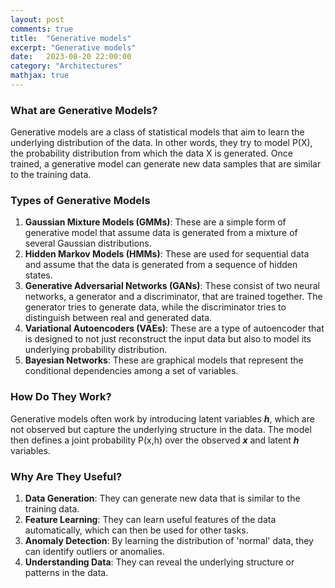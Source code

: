 ```yaml
---
layout: post
comments: true
title:  "Generative models"
excerpt: "Generative models"
date:   2023-08-20 22:00:00
category: "Architectures"
mathjax: true
---
```



### What are Generative Models?

Generative models are a class of statistical models that aim to learn the underlying distribution of the data. In other words, they try to model P(X), the probability distribution from which the data X is generated. Once trained, a generative model can generate new data samples that are similar to the training data.

### Types of Generative Models

1. **Gaussian Mixture Models (GMMs)**: These are a simple form of generative model that assume data is generated from a mixture of several Gaussian distributions.
2. **Hidden Markov Models (HMMs)**: These are used for sequential data and assume that the data is generated from a sequence of hidden states.
3. **Generative Adversarial Networks (GANs)**: These consist of two neural networks, a generator and a discriminator, that are trained together. The generator tries to generate data, while the discriminator tries to distinguish between real and generated data.
4. **Variational Autoencoders (VAEs)**: These are a type of autoencoder that is designed to not just reconstruct the input data but also to model its underlying probability distribution.
5. **Bayesian Networks**: These are graphical models that represent the conditional dependencies among a set of variables.

### How Do They Work?

Generative models often work by introducing latent variables ***h***, which are not observed but capture the underlying structure in the data. The model then defines a joint probability P(x,h) over the observed ***x*** and latent ***h*** variables.

### Why Are They Useful?

1. **Data Generation**: They can generate new data that is similar to the training data.
2. **Feature Learning**: They can learn useful features of the data automatically, which can then be used for other tasks.
3. **Anomaly Detection**: By learning the distribution of 'normal' data, they can identify outliers or anomalies.
4. **Understanding Data**: They can reveal the underlying structure or patterns in the data.

